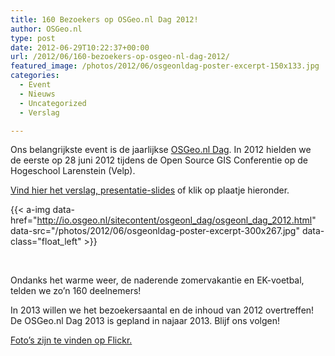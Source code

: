 ```yaml
---
title: 160 Bezoekers op OSGeo.nl Dag 2012!
author: OSGeo.nl
type: post
date: 2012-06-29T10:22:37+00:00
url: /2012/06/160-bezoekers-op-osgeo-nl-dag-2012/
featured_image: /photos/2012/06/osgeonldag-poster-excerpt-150x133.jpg
categories:
  - Event
  - Nieuws
  - Uncategorized
  - Verslag

---
```

Ons belangrijkste event is de jaarlijkse [OSGeo.nl Dag][1]. In 2012 hielden we de eerste op 28 juni 2012 tijdens de Open Source GIS Conferentie op de Hogeschool Larenstein (Velp).

[Vind hier het verslag, presentatie-slides][1] of klik op plaatje hieronder.

<!-- [<img loading="lazy" class="alignleft wp-image-315 size-medium" src="/photos/2012/06/osgeonldag-poster-excerpt-300x267.jpg" alt="osgeonldag-poster-excerpt" width="300" height="267" srcset="/photos/2012/06/osgeonldag-poster-excerpt-300x267.jpg 300w, /photos/2012/06/osgeonldag-poster-excerpt-168x150.jpg 168w, /photos/2012/06/osgeonldag-poster-excerpt-150x133.jpg 150w, /photos/2012/06/osgeonldag-poster-excerpt.jpg 728w" sizes="(max-width: 300px) 100vw, 300px" />][1] -->
{{< a-img data-href="http://io.osgeo.nl/sitecontent/osgeonl_dag/osgeonl_dag_2012.html" data-src="/photos/2012/06/osgeonldag-poster-excerpt-300x267.jpg" data-class="float_left" >}}

&nbsp;

Ondanks het warme weer, de naderende zomervakantie en EK-voetbal, telden we zo&#8217;n 160 deelnemers!

In 2013 willen we het bezoekersaantal en de inhoud van 2012 overtreffen! De OSGeo.nl Dag 2013 is gepland in najaar 2013. Blijf ons volgen!

[Foto&#8217;s zijn te vinden op Flickr.][2]

 [1]: http://io.osgeo.nl/sitecontent/osgeonl_dag/osgeonl_dag_2012.html
 [2]: https://www.flickr.com/groups/osgeonl/pool/tags/osgeonldag12/